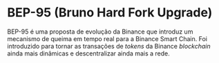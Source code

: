 # BEP-95 (Bruno Hard Fork Upgrade)

BEP-95 é uma proposta de evolução da Binance que introduz um mecanismo de queima em tempo real para a Binance Smart Chain. Foi introduzido para tornar as transações de _tokens_ da Binance _blockchain_ ainda mais dinâmicas e descentralizar ainda mais a rede.
